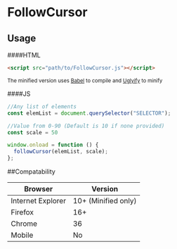 # FollowCursor
## Usage
####HTML
```html
<script src="path/to/FollowCursor.js"></script>
```
<sub>The minified version uses [Babel](https://github.com/babel/babel) to compile and [Uglyify](https://github.com/mishoo/UglifyJS2) to minify</sub>

####JS
```js
//Any list of elements
const elemList = document.querySelector("SELECTOR");

//Value from 0-90 (Default is 10 if none provided)
const scale = 50

window.onload = function () {
  followCursor(elemList, scale);
};
```

##Compatability

| Browser | Version |
| ------- | --- | 
| Internet Explorer | 10+ (Minified only) |
| Firefox | 16+ |
| Chrome | 36 |
| Mobile | No |